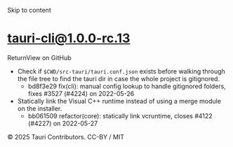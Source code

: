 Skip to content
# tauri-cli@1.0.0-rc.13
ReturnView on GitHub
  * Check if `$CWD/src-tauri/tauri.conf.json` exists before walking through the file tree to find the tauri dir in case the whole project is gitignored. 
    * bd8f3e29 fix(cli): manual config lookup to handle gitignored folders, fixes #3527 (#4224) on 2022-05-26
  * Statically link the Visual C++ runtime instead of using a merge module on the installer. 
    * bb061509 refactor(core): statically link vcruntime, closes #4122 (#4227) on 2022-05-27


© 2025 Tauri Contributors. CC-BY / MIT
